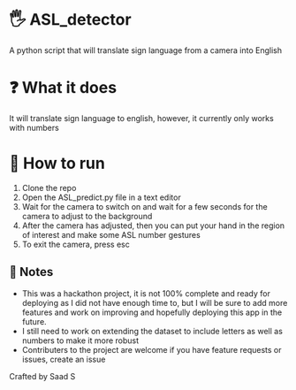 # 🖐 ASL_detector
A python script that will translate sign language from a camera into English


# ❓ What it does
It will translate sign language to english, however, it currently only works with numbers

# 📌 How to run
1. Clone the repo
2. Open the ASL_predict.py file in a text editor
3. Wait for the camera to switch on and wait for a few seconds for the camera to adjust to the background
4. After the camera has adjusted, then you can put your hand in the region of interest and make some ASL number gestures
5. To exit the camera, press esc

## 📒 Notes
- This was a hackathon project, it is not 100% complete and ready for deploying as I did not have enough time to, but I will be sure to add more features and work on improving and hopefully deploying this app in the future.
- I still need to work on extending the dataset to include letters as well as numbers to make it more robust
- Contributers to the project are welcome if you have feature requests or issues, create an issue


Crafted by Saad S
